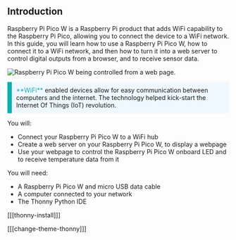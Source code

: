 ## Introduction

Raspberry Pi Pico W is a Raspberry Pi product that adds WiFi capability to the Raspberry Pi Pico, allowing you to connect the device to a WiFi network. In this guide, you will learn how to use a Raspberry Pi Pico W, how to connect it to a WiFi network, and then how to turn it into a web server to control digital outputs from a browser, and to receive sensor data.

![Raspberry Pi Pico W being controlled from a web page.](images/web-server.gif)

<p style="border-left: solid; border-width:10px; border-color: #0faeb0; background-color: aliceblue; padding: 10px;">
<span style="color: #0faeb0">**WiFi**</span> enabled devices allow for easy communication between computers and the internet. The technology helped kick-start the Internet Of Things (IoT) revolution.
</p>

You will:
+ Connect your Raspberry Pi Pico W to a WiFi hub
+ Create a web server on your Raspberry Pi Pico W, to display a webpage
+ Use your webpage to control the Raspberry Pi Pico W onboard LED and to receive temperature data from it

You will need:
+ A Raspberry Pi Pico W and micro USB data cable
+ A computer connected to your network
+ The Thonny Python IDE

[[[thonny-install]]]

[[[change-theme-thonny]]]

